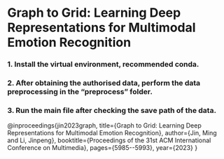 
# Graph to Grid: Learning Deep Representations for Multimodal Emotion Recognition

### 1. Install the virtual environment, recommended conda.

### 2. After obtaining the authorised data, perform the data preprocessing in the “preprocess” folder.

### 3. Run the main file after checking the save path of the data.


@inproceedings{jin2023graph,
  title={Graph to Grid: Learning Deep Representations for Multimodal Emotion Recognition},
  author={Jin, Ming and Li, Jinpeng},
  booktitle={Proceedings of the 31st ACM International Conference on Multimedia},
  pages={5985--5993},
  year={2023}
}

